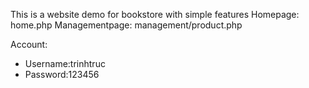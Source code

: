 This is a website demo for bookstore with simple features
Homepage: home.php
Managementpage: management/product.php

Account:
  - Username:trinhtruc
  - Password:123456
